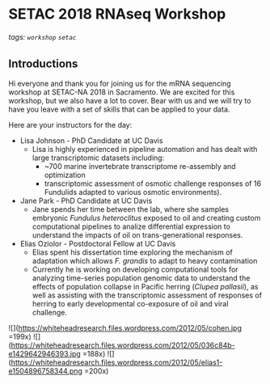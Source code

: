 SETAC 2018 RNAseq Workshop
===
###### tags: `workshop` `setac`

## Introductions

Hi everyone and thank you for joining us for the mRNA sequencing workshop at SETAC-NA 2018 in Sacramento. We are excited for this workshop, but we also have a lot to cover. Bear with us and we will try to have you leave with a set of skills that can be applied to your data.

Here are your instructors for the day:
* Lisa Johnson - PhD Candidate at UC Davis
    * Lisa is highly experienced in pipeline automation and has dealt with large transcriptomic datasets including:
        * ~700 marine invertebrate transcriptome re-assembly and optimization
        * transcriptomic assessment of osmotic challenge responses of 16 Fundulids adapted to various osmotic environments).
* Jane Park - PhD Candidate at UC Davis
    * Jane spends her time between the lab, where she samples embryonic _Fundulus heteroclitus_ exposed to oil and creating custom computational pipelines to analize differential expression to understand the impacts of oil on trans-generational responses.
* Elias Oziolor - Postdoctoral Fellow at UC Davis
    * Elias spent his dissertation time exploring the mechanism of adaptation which allows _F. grandis_ to adapt to heavy contamination
    * Currently he is working on developing computational tools for analyzing time-series population genomic data to understand the effects of population collapse in Pacific herring (_Clupea pallasii_), as well as assisting with the transcriptomic assessment of responses of herring to early developmental co-exposure of oil and viral challenge.

![](https://whiteheadresearch.files.wordpress.com/2012/05/cohen.jpg =199x) ![](https://whiteheadresearch.files.wordpress.com/2012/05/036c84b-e1429642946393.jpg =188x) ![](https://whiteheadresearch.files.wordpress.com/2012/05/elias1-e1504896758344.png =200x) 

